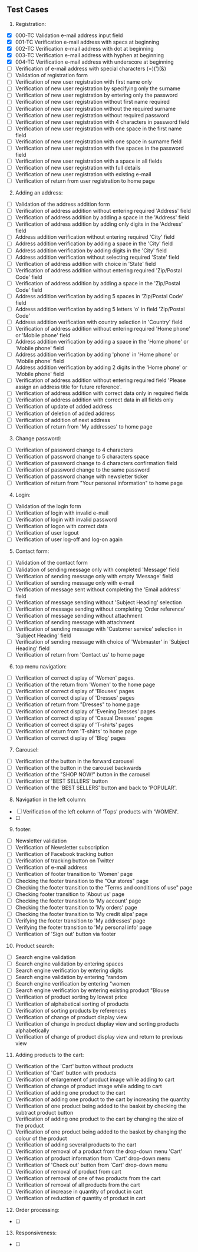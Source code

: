 ## Test Cases

1. Registration:

- [x] 000-TC Validation e-mail address input field
- [x] 001-TC Verification e-mail address with specs at beginning
- [x] 002-TC Verification e-mail address with dot at beginning
- [x] 003-TC Verification e-mail address with hyphen at beginning
- [x] 004-TC Verification e-mail address with underscore at beginning
- [ ] Verification of e-mail address with special characters (=)(')(&)
- [ ] Validation of registration form
- [ ] Verification of new user registration with first name only
- [ ] Verification of new user registration by specifying only the surname
- [ ] Verification of new user registration by entering only the password
- [ ] Verification of new user registration without first name required
- [ ] Verification of new user registration without the required surname
- [ ] Verification of new user registration without required password
- [ ] Verification of new user registration with 4 characters in password field
- [ ] Verification of new user registration with one space in the first name field
- [ ] Verification of new user registration with one space in surname field
- [ ] Verification of new user registration with five spaces in the password field
- [ ] Verification of new user registration with a space in all fields
- [ ] Verification of new user registration with full details
- [ ] Verification of new user registration with existing e-mail
- [ ] Verification of return from user registration to home page

2. Adding an address:

- [ ] Validation of the address addition form
- [ ] Verification of address addition without entering required 'Address' field
- [ ] Verification of address addition by adding a space in the 'Address' field
- [ ] Verification of address addition by adding only digits in the 'Address' field
- [ ] Address addition verification without entering required 'City' field
- [ ] Address addition verification by adding a space in the 'City' field
- [ ] Address addition verification by adding digits in the 'City' field
- [ ] Address addition verification without selecting required 'State' field
- [ ] Verification of address addition with choice in 'State' field
- [ ] Verification of address addition without entering required 'Zip/Postal Code' field
- [ ] Verification of address addition by adding a space in the 'Zip/Postal Code' field
- [ ] Address addition verification by adding 5 spaces in 'Zip/Postal Code' field
- [ ] Address addition verification by adding 5 letters 'o' in field 'Zip/Postal Code'
- [ ] Address addition verification with country selection in 'Country' field
- [ ] Verification of address addition without entering required 'Home phone' or 'Mobile phone' field
- [ ] Address addition verification by adding a space in the 'Home phone' or 'Mobile phone' field
- [ ] Address addition verification by adding 'phone' in 'Home phone' or 'Mobile phone' field
- [ ] Address addition verification by adding 2 digits in the 'Home phone' or 'Mobile phone' field
- [ ] Verification of address addition without entering required field 'Please assign an address title for future reference'.
- [ ] Verification of address addition with correct data only in required fields
- [ ] Verification of address addition with correct data in all fields only
- [ ] Verification of update of added address
- [ ] Verification of deletion of added address
- [ ] Verification of addition of next address
- [ ] Verification of return from 'My addresses' to home page

3. Change password:

- [ ] Verification of password change to 4 characters
- [ ] Verification of password change to 5 characters space
- [ ] Verification of password change to 4 characters confirmation field
- [ ] Verification of password change to the same password
- [ ] Verification of password change with newsletter ticker
- [ ] Verification of return from "Your personal information" to home page

4. Login:

- [ ] Validation of the login form
- [ ] Verification of login with invalid e-mail
- [ ] Verification of login with invalid password
- [ ] Verification of logon with correct data
- [ ] Verification of user logout
- [ ] Verification of user log-off and log-on again

5. Contact form:

- [ ] Validation of the contact form
- [ ] Validation of sending message only with completed 'Message' field
- [ ] Verification of sending message only with empty 'Message' field
- [ ] Verification of sending message only with e-mail
- [ ] Verification of message sent without completing the 'Email address' field
- [ ] Verification of message sending without 'Subject Heading' selection
- [ ] Verification of message sending without completing 'Order reference'
- [ ] Verification of message sending without attachment
- [ ] Verification of sending message with attachment
- [ ] Verification of sending message with 'Customer service' selection in 'Subject Heading' field
- [ ] Verification of sending message with choice of 'Webmaster' in 'Subject Heading' field
- [ ] Verification of return from 'Contact us' to home page

6. top menu navigation:

- [ ] Verification of correct display of 'Women' pages.
- [ ] Verification of the return from 'Women' to the home page
- [ ] Verification of correct display of 'Blouses' pages
- [ ] Verification of correct display of 'Dresses' pages
- [ ] Verification of return from "Dresses" to home page
- [ ] Verification of correct display of 'Evening Dresses' pages
- [ ] Verification of correct display of 'Casual Dresses' pages
- [ ] Verification of correct display of 'T-shirts' pages
- [ ] Verification of return from 'T-shirts' to home page
- [ ] Verification of correct display of 'Blog' pages

7. Carousel:

- [ ] Verification of the button in the forward carousel
- [ ] Verification of the button in the carousel backwards
- [ ] Verification of the "SHOP NOW!" button in the carousel
- [ ] Verification of 'BEST SELLERS' button
- [ ] Verification of the 'BEST SELLERS' button and back to 'POPULAR'.

8. Navigation in the left column:

- [ ] Verification of the left column of 'Tops' products with 'WOMEN'.
- [ ] 

9. footer:

- [ ] Newsletter validation
- [ ] Verification of Newsletter subscription
- [ ] Verification of Facebook tracking button
- [ ] Verification of tracking button on Twitter
- [ ] Verification of e-mail address
- [ ] Verification of footer transition to 'Women' page
- [ ] Checking the footer transition to the "Our stores" page
- [ ] Checking the footer transition to the "Terms and conditions of use" page
- [ ] Checking footer transition to 'About us' page
- [ ] Checking the footer transition to 'My account' page
- [ ] Checking the footer transition to 'My orders' page
- [ ] Checking the footer transition to 'My credit slips' page
- [ ] Verifying the footer transition to 'My addresses' page
- [ ] Verifying the footer transition to 'My personal info' page
- [ ] Verification of 'Sign out' button via footer

10. Product search:

- [ ] Search engine validation
- [ ] Search engine validation by entering spaces
- [ ] Search engine verification by entering digits
- [ ] Search engine validation by entering "random
- [ ] Search engine verification by entering "women
- [ ] Search engine verification by entering existing product "Blouse
- [ ] Verification of product sorting by lowest price
- [ ] Verification of alphabetical sorting of products
- [ ] Verification of sorting products by references
- [ ] Verification of change of product display view
- [ ] Verification of change in product display view and sorting products alphabetically
- [ ] Verification of change of product display view and return to previous view

11. Adding products to the cart:

- [ ] Verification of the 'Cart' button without products
- [ ] Verification of 'Cart' button with products
- [ ] Verification of enlargement of product image while adding to cart
- [ ] Verification of change of product image while adding to cart
- [ ] Verification of adding one product to the cart 
- [ ] Verification of adding one product to the cart by increasing the quantity
- [ ] Verification of one product being added to the basket by checking the subtract product button
- [ ] Verification of adding one product to the cart by changing the size of the product
- [ ] Verification of one product being added to the basket by changing the colour of the product
- [ ] Verification of adding several products to the cart
- [ ] Verification of removal of a product from the drop-down menu 'Cart'
- [ ] Verification of product information from 'Cart' drop-down menu
- [ ] Verification of 'Check out' button from 'Cart' drop-down menu
- [ ] Verification of removal of product from cart
- [ ] Verification of removal of one of two products from the cart
- [ ] Verification of removal of all products from the cart
- [ ] Verification of increase in quantity of product in cart
- [ ] Verification of reduction of quantity of product in cart

12. Order processing:

- [ ] 

13. Responsiveness:

- [ ]


<!-- 
1. Registration:

- Validation registration form
    - Check the email input field
    - Validation the input field
    - Validation check of an e-mail address with leading (_)(.)(-)(space) characters
    - Validation of e-mail address with special characters (=)(')(&)
    - Check the e-mail address input field with an existing user
- Verification of the correctness of the registration form.
- Verification that a new user can be registered.
- Verification that a user with incorrect data cannot be registered.

2. Login:

- Verification of the correctness of the login form.
- Verification that an existing account can be logged in.
- Verification that you cannot log in with invalid data.

3. Viewing products:

- Verification that the page displays a list of products.
- Verification that you can open the product page when you click on a product.
- Verifying that product information is displayed, such as price, name, photo, etc.

4. Adding products to the basket:

- Verification that a product can be added to the shopping cart.
- Verification of the correct display of the contents of the shopping cart after adding a product.
- Verification that the product price is correctly summed in the basket.

5. Order fulfilment:

- To follow the order fulfilment process, checking the steps such as choosing the delivery address, payment method, etc.
- Checking that the order summary is correct before placing the order.

6. Static pages:

- Verification of the correct display of static pages such as "About Us", "Contact Us", "Terms and Conditions", etc.

7. Wyszukiwanie:

- Verification that the product search works correctly.
- Verification of the display of search results and their compatibility with the query.

8. Responsiveness:

- Verification that the website displays correctly on different devices (computers, tablets, phones). 
-->
